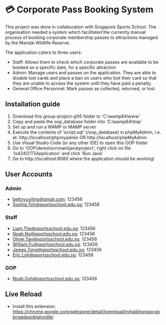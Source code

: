 # 💳 Corporate Pass Booking System
This project was done in collaboration with Singapore Sports School. The organisation needed a system which facilitated the currently manual process of booking corporate membership passes to attractions managed by the Mandai Wildlife Reserve. 

The application caters to three users: 

- Staff: Allows them to check which corporate passes are available to be booked on a specific date, for a specific attraction
- Admin: Manage users and passes on the application. They are able to disable lost cards and place a ban on users who lost their card so that they are unable to access the system until they have paid a penalty.
- General Office Personnel: Mark passes as collected, returned, or lost.

## Installation guide
1. Download this group-project-g1t5 folder to 'C:\wamp64\www'
2. Copy and paste the oop_database folder into 'C:\wamp64\tmp'
3. Set up and run a WAMP or MAMP server
4. Execute the contents of 'script.sql' (/oop_database) in phpMyAdmin, i.e. at:
    http://localhost/phpmyadmin OR http://localhost/phpMyAdmin
5. Use Visual Studio Code (or any other IDE) to open this OOP folder
6. Go to 'OOP\demo\src\main\java\project', right click on file 'Is424G1T5Application' and click 'Run Java'
7. Go to http://localhost:8080 where the application should be working!

## User Accounts
### Admin
- bettyyuyiling@gmail.com; 123456
- Sophia.Toh@sportsschool.edu.sg; 123456
### Staff
- Liam.The@sportsschool.edu.sg; 123456
- Noah.Ng@sportsschool.edu.sg; 123456
- Oliver.Tan@sportsschool.edu.sg; 123456
- William.Fu@sportsschool.edu.sg; 123456
- James.Tong@sportsschool.edu.sg; 123456
- Eric.Loh@sportsschool.edu.sg; 123456
### GOP
- Noah.Goh@sportsschool.edu.sg; 123456

## Live Reload
- Install this extension: https://chrome.google.com/webstore/detail/livereload/jnihajbhpnppcggbcgedagnkighmdlei
